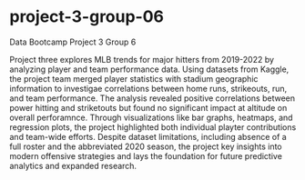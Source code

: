 # project-3-group-06
Data Bootcamp Project 3 Group 6

Project three explores MLB trends for major hitters from 2019-2022 by analyzing player and team performance data. Using datasets from Kaggle, the project team merged player statistics with stadium geographic information to investigae correlations between home runs, strikeouts, run, and team performance. The analysis revealed positive correlations between power hitting and striketouts but found no significant impact at altitude on overall perforamnce. Through visualizations like bar graphs, heatmaps, and regression plots, the project highlighted both individual playter contributions and team-wide efforts. Despite dataset limitations, including absence of a full roster and the abbreviated 2020 season, the project key insights into modern offensive strategies and lays the foundation for future predictive analytics and expanded research. 
